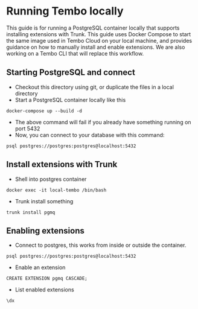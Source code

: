 # Running Tembo locally

This guide is for running a PostgreSQL container locally that supports installing extensions with Trunk. This guide uses Docker Compose to start the same image used in Tembo Cloud on your local machine, and provides guidance on how to manually install and enable extensions. We are also working on a Tembo CLI that will replace this workflow.

## Starting PostgreSQL and connect

- Checkout this directory using git, or duplicate the files in a local directory
- Start a PostgreSQL container locally like this
```
docker-compose up --build -d
```
- The above command will fail if you already have something running on port 5432
- Now, you can connect to your database with this command:
```
psql postgres://postgres:postgres@localhost:5432
```

## Install extensions with Trunk

- Shell into postgres container
```
docker exec -it local-tembo /bin/bash
```

- Trunk install something
```
trunk install pgmq
```

## Enabling extensions

- Connect to postgres, this works from inside or outside the container.
```
psql postgres://postgres:postgres@localhost:5432
```
- Enable an extension
```
CREATE EXTENSION pgmq CASCADE;
```
- List enabled extensions
```
\dx
```
